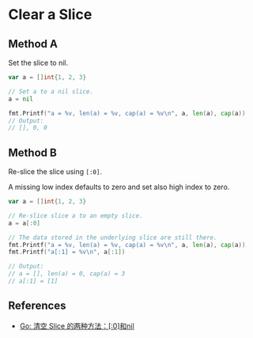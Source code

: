# Clear a Slice

## Method A
Set the slice to nil.

```go
var a = []int{1, 2, 3}

// Set a to a nil slice.
a = nil

fmt.Printf("a = %v, len(a) = %v, cap(a) = %v\n", a, len(a), cap(a))
// Output:
// [], 0, 0
```

## Method B
Re-slice the slice using `[:0]`.

A missing low index defaults to zero and set also high index to zero.

```go
var a = []int{1, 2, 3}

// Re-slice slice a to an empty slice.
a = a[:0]

// The data stored in the underlying slice are still there.
fmt.Printf("a = %v, len(a) = %v, cap(a) = %v\n", a, len(a), cap(a))
fmt.Printf("a[:1] = %v\n", a[:1])

// Output:
// a = [], len(a) = 0, cap(a) = 3
// a[:1] = [1]
```

## References
* [Go: 清空 Slice 的两种方法：[:0]和nil](https://islishude.github.io/blog/2020/09/22/golang/Go-%E6%B8%85%E7%A9%BA-Slice-%E7%9A%84%E4%B8%A4%E7%A7%8D%E6%96%B9%E6%B3%95%EF%BC%9A-0-%E5%92%8Cnil/)
